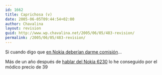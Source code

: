 ```yaml
---
id: 1662
title: Caprichosa (v)
date: 2005-06-05T09:44:54+02:00
author: Chavalina
layout: revision
guid: http://www.wp.chavalina.net/2005/06/05/483-revision/
permalink: /2005/06/05/483-revision/
---
```

Si cuando digo que <a href="comentar.php?idpost=469&#038;q=nokia" target="_blank">en Nokia deber&iacute;an darme comisión</a>… 

Más de un a&ntilde;o después de <a href="http://www.chavalina.net/comentar.php?idpost=48&#038;q=6230" target="_blank">hablar del Nokia 6230</a> lo he conseguido por el módico precio de 39